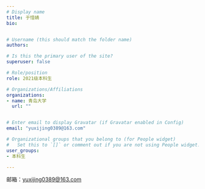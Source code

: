 ```yaml
---
# Display name
title: 于惜婧
bio: 


# Username (this should match the folder name)
authors:

# Is this the primary user of the site?
superuser: false

# Role/position
role: 2021级本科生

# Organizations/Affiliations
organizations:
- name: 青岛大学
  url: ""


# Enter email to display Gravatar (if Gravatar enabled in Config)
email: "yuxijing0389@163.com"

# Organizational groups that you belong to (for People widget)
#   Set this to `[]` or comment out if you are not using People widget.
user_groups:
- 本科生

---
```




邮箱：yuxijing0389@163.com


